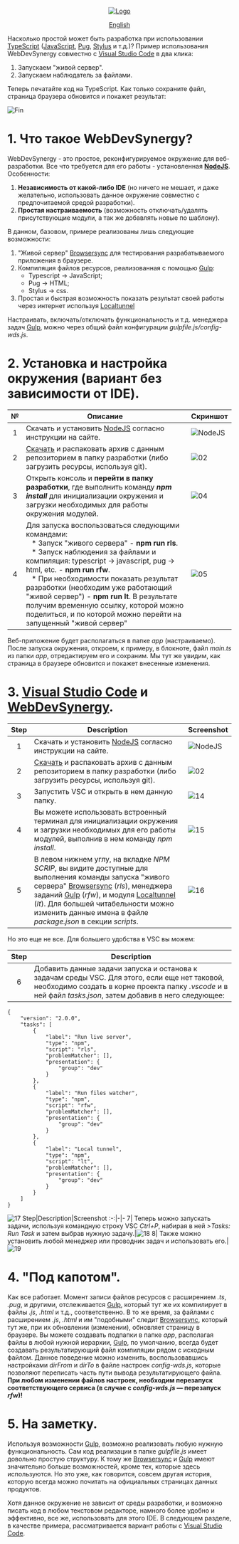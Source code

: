 <div align="center"><ins>

![Logo](https://user-images.githubusercontent.com/5076458/110127198-666fac00-7dd6-11eb-9822-ccc973f41ee6.png)

[English](/../../)

</ins></div>

Насколько простой может быть разработка при использовании [TypeScript](https://www.typescriptlang.org/) ([JavaScript](https://learn.javascript.ru/), [Pug](https://pugjs.org/api/getting-started.html), [Stylus](https://stylus-lang.com/) и т.д.)? Пример использования WebDevSynergy совместно с [Visual Studio Code](https://code.visualstudio.com/) в два клика:

1. Запускаем "живой сервер".
2. Запускаем наблюдатель за файлами.

Теперь печатайте код на TypeScript. Как только сохраните файл, страница браузера обновится и покажет результат:

![Fin](https://user-images.githubusercontent.com/5076458/113714180-cb2d6780-96f0-11eb-8cb9-87b3a1f5b942.gif)

# 1. Что такое WebDevSynergy?

WebDevSynergy - это простое, реконфигурируемое окружение для веб-разработки. Все что требуется для его работы - установленная [**NodeJS**](https://nodejs.org). Особенности:
1. **Независимость от какой-либо IDE** (но ничего не мешает, и даже желательно, использовать данное окружение совместно с предпочитаемой средой разработки).
2. **Простая настраиваемость** (возможность отключать/удалять присутствующие модули, а так же добавлять новые по шаблону).

В данном, базовом, примере реализованы лишь следующие возможности:
1. "Живой сервер" [Browsersync](https://www.browsersync.io/) для тестирования разрабатываемого приложения в браузере.
2. Компиляция файлов ресурсов, реализованная с помощью [Gulp](https://gulpjs.com/):
   * Typescript -> JavaScript;
   * Pug -> HTML;
   * Stylus -> css.
3. Простая и быстрая возможность показать результат своей работы через интернет используя [Localtunnel](https://theboroer.github.io/localtunnel-www/)

Настраивать, включать/отключать функциональность и т.д. менеджера задач [Gulp](https://gulpjs.com/), можно через общий файл конфигурации _gulpfile.js/config-wds.js_.

# 2. Установка и настройка окружения (вариант без зависимости от IDE).
№|Описание|Скриншот
:-:|-|-
1| Скачать и установить [NodeJS](https://nodejs.org/en/) согласно инструкции на сайте.| ![NodeJS](https://nodejs.org/static/images/logo-light.svg)
2| [Скачать](https://github.com/IPcorps/WebDevSynergy/archive/main.zip) и распаковать архив с данным репозиторием в папку разработки (либо загрузить ресурсы, используя git).|![02](https://user-images.githubusercontent.com/5076458/110133984-fa914180-7ddd-11eb-8e98-b14a93e539de.jpg)
3| Открыть консоль и **перейти в папку разработки**, где выполнить команду  _**npm install**_ для инициализации окружения и загрузки необходимых для работы окружения модулей.|![04](https://user-images.githubusercontent.com/5076458/110135037-1c3ef880-7ddf-11eb-9054-96694d3ed05b.jpg)
4| Для запуска воспользоваться следующими командами:<br>&nbsp;&nbsp;&nbsp;* Запуск "живого сервера" - **npm run rls**.<br>&nbsp;&nbsp;&nbsp;* Запуск наблюдения за файлами и компиляция: typescript -> javascript, pug -> html, etc. - **npm run rfw**.<br>&nbsp;&nbsp;&nbsp;* При необходимости показать результат разработки (необходим уже работающий "живой сервер") - **npm run lt**. В результате получим временную ссылку, которой можно поделиться, и по которой можно перейти на запущенный "живой сервер" |![05](https://user-images.githubusercontent.com/5076458/110136489-ccf9c780-7de0-11eb-8f44-238394d84fcd.jpg)

Веб-приложение будет располагаться в папке _app_ (настраиваемо). После запуска окружения, откроем, к примеру, в блокноте, файл _main.ts_ из папки _app_, отредактируем его и сохраним. Мы тут же увидим, как страница в браузере обновится и покажет внесенные изменения.

# 3. [Visual Studio Code](https://code.visualstudio.com/) и [WebDevSynergy](https://github.com/IPcorps/WebDevSynergy).
Step|Description|Screenshot
:-:|-|-
1| Скачать и установить [NodeJS](https://nodejs.org/en/) согласно инструкции на сайте.| ![NodeJS](https://nodejs.org/static/images/logo-light.svg)
2| [Скачать](https://github.com/IPcorps/WebDevSynergy/archive/main.zip) и распаковать архив с данным репозиторием в папку разработки (либо загрузить ресурсы, используя git).|![02](https://user-images.githubusercontent.com/5076458/110133984-fa914180-7ddd-11eb-8e98-b14a93e539de.jpg)
3| Запустить VSC и открыть в нем данную папку.|![14](https://user-images.githubusercontent.com/5076458/110156516-1c97bd80-7df8-11eb-9602-70e8b44bc8bc.jpg)
4| Вы можете использовать встроенный терминал для инициализации окружения и загрузки необходимых для его работы модулей, выполнив в нем команду _npm install_.|![15](https://user-images.githubusercontent.com/5076458/113714079-b18c2000-96f0-11eb-927e-d5723c75ed8e.jpg)
5| В левом нижнем углу, на вкладке _NPM SCRIP_, вы видите доступные для выполнения команды запуска "живого сервера" [Browsersync](https://www.browsersync.io/) (_rls_), менеджера заданий [Gulp](https://gulpjs.com/) (_rfw_), и модуля [Localtunnel](https://theboroer.github.io/localtunnel-www/) (_lt_). Для большей читабельности можно изменить данные имена в файле _package.json_ в секции _scripts_.|![16](https://user-images.githubusercontent.com/5076458/113714098-b8b32e00-96f0-11eb-9ea4-03c9f84fab4a.jpg)

Но это еще не все. Для большего удобства в VSC вы можем:

Step|Description
:-:|-
6| Добавить данные задачи запуска и останова к задачам среды VSC. Для этого, если еще нет таковой, необходимо создать в корне проекта папку _.vscode_ и в ней файл _tasks.json_, затем добавив в него следующее:
    {
    	"version": "2.0.0",
    	"tasks": [
    		{
    			"label": "Run live server",
    			"type": "npm",
    			"script": "rls",
    			"problemMatcher": [],
    			"presentation": {
    				"group": "dev"
    			}
    		},
    		{
    			"label": "Run files watcher",
    			"type": "npm",
    			"script": "rfw",
    			"problemMatcher": [],
    			"presentation": {
    				"group": "dev"
    			}
    		},
    		{
    			"label": "Local tunnel",
    			"type": "npm",
    			"script": "lt",
    			"problemMatcher": [],
    			"presentation": {
    				"group": "dev"
    			}
    		}
    	]
    }
![17](https://user-images.githubusercontent.com/5076458/113714122-bf41a580-96f0-11eb-987c-81d1079e3b35.jpg)
Step|Description|Screenshot
:-:|-|-
7| Теперь можно запускать задачи, используя командную строку VSC _Ctrl+P_, набирая в ней _>Tasks: Run Task_ и затем выбрав нужную задачу.|![18](https://user-images.githubusercontent.com/5076458/113714135-c36dc300-96f0-11eb-9ba0-e2064fc6a16c.gif)
8| Также можно установить любой менеджер или проводник задач и использовать его.|![19](https://user-images.githubusercontent.com/5076458/113714168-c799e080-96f0-11eb-8308-d95cccd73345.jpg)

# 4. "Под капотом".

Как все работает. Момент записи файлов ресурсов с расширением  _.ts_, _.pug_, и другими, отслеживается [Gulp](https://gulpjs.com/), который тут же их компилирует в файлы _.js_, _.​​html_ и т.д., соответственно. В то же время, за файлами с расширением _.js_, _.html_ и им "подобными" следит [Browsersync](https://www.browsersync.io/), который тут же, при их обновлении (изменении), обновляет страницу в браузере. Вы можете создавать подпапки в папке _app_, располагая файлы в любой нужной иерархии, [Gulp](https://gulpjs.com/), по умолчанию, всегда будет создавать результатирующий файл компиляции рядом с исходным файлом. Данное поведение можно изменить, воспользовавшись настройками _dirFrom_ и _dirTo_ в файле настроек _config-wds.js_, которые позволяют переписать часть пути вывода результатирующего файла. **При любом изменении файлов настроек, необходим перезапуск соответствующего сервиса (в случае с _config-wds.js_ — перезапуск _rfw_)!**

# 5. На заметку.

Используя возможности [Gulp](https://gulpjs.com/), возможно реализовать любую нужную функциональность. Сам код реализации в папке _gulpfile.js_ имеет довольно простую структуру. К тому же [Browsersync](https://www.browsersync.io/) и [Gulp](https://gulpjs.com/) имеют значительно больше возможностей, кроме тех, которые здесь используются. Но это уже, как говорится, совсем другая история, которую всегда можно почитать на официальных страницах данных продуктов.

Хотя данное окружение не зависит от среды разработки, и возможно писать код в любом текстовом редакторе, намного более удобно и эффективно, все же, использовать для этого IDE. В следующем разделе, в качестве примера, рассматривается вариант работы с [Visual Studio Code](https://code.visualstudio.com/).
